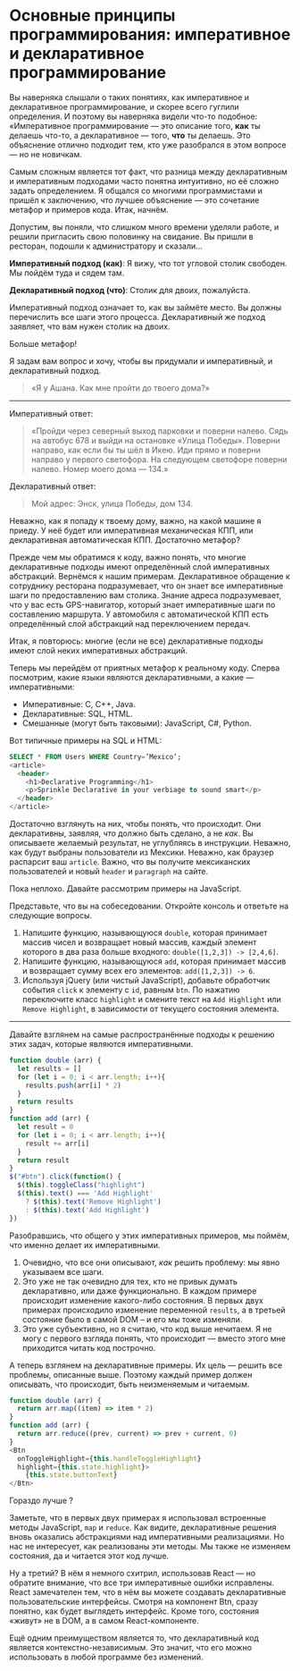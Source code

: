 # Основные принципы программирования: императивное и декларативное программирование

Вы наверняка слышали о таких понятиях, как императивное и декларативное программирование, и скорее всего гуглили определения. И поэтому вы наверняка видели что-то подобное: «Императивное программирование — это описание того, **как** ты делаешь что-то, а декларативное — того, **что** ты делаешь. Это объяснение отлично подходит тем, кто уже разобрался в этом вопросе — но не новичкам. 

Самым сложным является тот факт, что разница между декларативным и императивным подходами часто понятна интуитивно, но её сложно задать определением. Я общался со многими программистами и пришёл к заключению, что лучшее объяснение — это сочетание метафор и примеров кода. Итак, начнём.

Допустим, вы поняли, что слишком много времени уделяли работе, и решили пригласить свою половинку на свидание. Вы пришли в ресторан, подошли к администратору и сказали…

**Императивный подход (как)**: Я вижу, что тот угловой столик свободен. Мы пойдём туда и сядем там.

**Декларативный подход (что)**: Столик для двоих, пожалуйста.

Императивный подход означает то, как вы займёте место. Вы должны перечислить все шаги этого процесса. Декларативный же подход заявляет, что вам нужен столик на двоих.

Больше метафор!

Я задам вам вопрос и хочу, чтобы вы придумали и императивный, и декларативный подход.

> «Я у Ашана. Как мне пройти до твоего дома?»

------

Императивный ответ:

> «Пройди через северный выход парковки и поверни налево. Сядь на автобус 678 и выйди на остановке «Улица Победы». Поверни направо, как если бы ты шёл в Икею. Иди прямо и поверни направо у первого светофора. На следующем светофоре поверни налево. Номер моего дома — 134.»

Декларативный ответ:

> Мой адрес: Энск, улица Победы, дом 134.

Неважно, как я попаду к твоему дому, важно, на какой машине я приеду. У неё будет или императивная механическая КПП, или декларативная автоматическая КПП. Достаточно метафор?

Прежде чем мы обратимся к коду, важно понять, что многие декларативные подходы имеют определённый слой императивных абстракций. Вернёмся к нашим примерам. Декларативное обращение к сотруднику ресторана подразумевает, что он знает все императивные шаги по предоставлению вам столика. Знание адреса подразумевает, что у вас есть GPS-навигатор, который знает императивные шаги по составлению маршрута. У автомобиля с автоматической КПП есть определённый слой абстракций над переключением передач.

Итак, я повторюсь: многие (если не все) декларативные подходы имеют слой неких императивных абстракций.

Теперь мы перейдём от приятных метафор к реальному коду. Сперва посмотрим, какие языки являются декларативными, а какие — императивными:

- Императивные: C, C++, Java.
- Декларативные: SQL, HTML.
- Смешанные (могут быть таковыми): JavaScript, C#, Python.

Вот типичные примеры на SQL и HTML:

```sql
SELECT * FROM Users WHERE Country=’Mexico’;
<article>
  <header>
    <h1>Declarative Programming</h1>
    <p>Sprinkle Declarative in your verbiage to sound smart</p>
  </header>
</article>
```

Достаточно взглянуть на них, чтобы понять, что происходит. Они декларативны, заявляя, *что* должно быть сделано, а не *как*. Вы описываете желаемый результат, не углубляясь в инструкции. Неважно, как будут выбраны пользователи из Мексики. Неважно, как браузер распарсит ваш `article`. Важно, что вы получите мексиканских пользователей и новый `header` и `paragraph` на сайте.

Пока неплохо. Давайте рассмотрим примеры на JavaScript.

Представьте, что вы на собеседовании. Откройте консоль и ответьте на следующие вопросы.

1. Напишите функцию, называющуюся `double`, которая принимает массив чисел и возвращает новый массив, каждый элемент которого в два раза больше входного: `double([1,2,3]) -> [2,4,6]`.
2. Напишите функцию, называющуюся `add`, которая принимает массив и возвращает сумму всех его элементов: `add([1,2,3]) -> 6`.
3. Используя jQuery (или чистый JavaScript), добавьте обработчик события `click` к элементу с `id`, равным `btn`. По нажатию переключите класс `highlight` и смените текст на `Add Highlight` или `Remove Highlight`, в зависимости от текущего состояния элемента.

------

Давайте взглянем на самые распространённые подходы к решению этих задач, которые являются императивными.

```javascript
function double (arr) {
  let results = []
  for (let i = 0; i < arr.length; i++){
    results.push(arr[i] * 2)
  }
  return results
}
function add (arr) {
  let result = 0
  for (let i = 0; i < arr.length; i++){
    result += arr[i]
  }
  return result
}
$("#btn").click(function() {
  $(this).toggleClass("highlight")
  $(this).text() === 'Add Highlight'
    ? $(this).text('Remove Highlight')
    : $(this).text('Add Highlight')
})
```

Разобравшись, что общего у этих императивных примеров, мы поймём, что именно делает их императивными.

1. Очевидно, что все они описывают, *как* решить проблему: мы явно указываем все шаги.
2. Это уже не так очевидно для тех, кто не привык думать декларативно, или даже функционально. В каждом примере происходит изменение какого-либо состояния. В первых двух примерах происходило изменение переменной `results`, а в третьей состояние было в самой DOM – и его мы тоже изменяли.
3. Это уже субъективно, но я считаю, что код выше нечитаем. Я не могу с первого взгляда понять, что происходит — вместо этого мне приходится читать код построчно.

А теперь взглянем на декларативные примеры. Их цель — решить все проблемы, описанные выше. Поэтому каждый пример должен описывать, что происходит, быть неизменяемым и читаемым.

```javascript
function double (arr) {
  return arr.map((item) => item * 2)
}
function add (arr) {
  return arr.reduce((prev, current) => prev + current, 0)
}
<Btn
  onToggleHighlight={this.handleToggleHighlight}
  highlight={this.state.highlight}>
    {this.state.buttonText}
</Btn>
```

Гораздо лучше ?

Заметьте, что в первых двух примерах я использовал встроенные методы JavaScript, `map` и `reduce`. Как видите, декларативные решения вновь оказались абстракциями над императивными реализациями. Но нас не интересует, как реализованы эти методы. Мы также не изменяем состояния, да и читается этот код лучше.

Ну а третий? В нём я немного схитрил, использовав React — но обратите внимание, что все три императивные ошибки исправлены. React замечателен тем, что в нём вы можете создавать декларативные пользовательские интерфейсы. Смотря на компонент Btn, сразу понятно, как будет выглядеть интерфейс. Кроме того, состояния «живут» не в DOM, а в самом React-компоненте.

Ещё одним преимуществом является то, что декларативный код является контекстно-независимым. Это значит, что его можно использовать в любой программе без изменений.